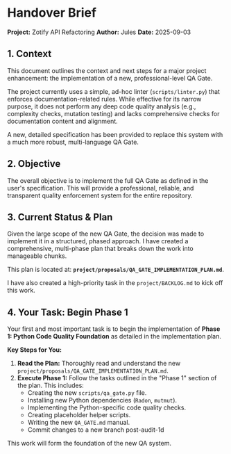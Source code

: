 # Handover Brief

**Project:** Zotify API Refactoring 
**Author:** Jules 
**Date:** 2025-09-03

## 1. Context
This document outlines the context and next steps for a major project enhancement: the implementation of a new, professional-level QA Gate.

The project currently uses a simple, ad-hoc linter (`scripts/linter.py`) that enforces documentation-related rules. While effective for its narrow purpose, it does not perform any deep code quality analysis (e.g., complexity checks, mutation testing) and lacks comprehensive checks for documentation content and alignment.

A new, detailed specification has been provided to replace this system with a much more robust, multi-language QA Gate.

## 2. Objective
The overall objective is to implement the full QA Gate as defined in the user's specification. This will provide a professional, reliable, and transparent quality enforcement system for the entire repository.

## 3. Current Status & Plan
Given the large scope of the new QA Gate, the decision was made to implement it in a structured, phased approach. I have created a comprehensive, multi-phase plan that breaks down the work into manageable chunks.

This plan is located at: **`project/proposals/QA_GATE_IMPLEMENTATION_PLAN.md`**.

I have also created a high-priority task in the `project/BACKLOG.md` to kick off this work.

## 4. Your Task: Begin Phase 1
Your first and most important task is to begin the implementation of **Phase 1: Python Code Quality Foundation** as detailed in the implementation plan.

**Key Steps for You:**
1.  **Read the Plan:** Thoroughly read and understand the new `project/proposals/QA_GATE_IMPLEMENTATION_PLAN.md`.
2.  **Execute Phase 1:** Follow the tasks outlined in the "Phase 1" section of the plan. This includes:
    -   Creating the new `scripts/qa_gate.py` file.
    -   Installing new Python dependencies (`Radon`, `mutmut`).
    -   Implementing the Python-specific code quality checks.
    -   Creating placeholder helper scripts.
    -   Writing the new `QA_GATE.md` manual.
    -   Commit changes to a new branch post-audit-1d

This work will form the foundation of the new QA system.

